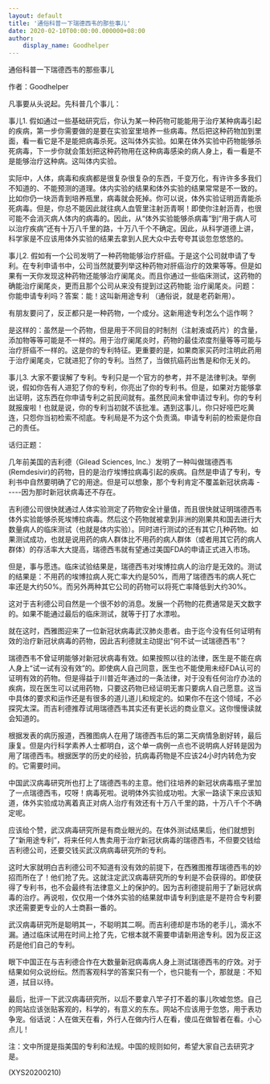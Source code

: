 ```yaml
---
layout: default
title: '通俗科普一下瑞德西韦的那些事儿'
date: 2020-02-10T00:00:00.000000+08:00
author:
    display_name: Goodhelper
---
```


通俗科普一下瑞德西韦的那些事儿

作者：Goodhelper

凡事要从头说起。先科普几个事儿：

事儿1. 假如通过一些基础研究后，你认为某一种药物可能能用于治疗某种病毒引起的疾病，第一步你需要做的是要在实验室里培养一些病毒。然后把这种药物加到里面，看一看它是不是能把病毒杀死。这叫体外实验。如果在体外实验中药物能够杀死病毒，下一步你就会策划把这种药物用在这种病毒感染的病人身上，看一看是不是能够治疗这种病。这叫体内实验。

实际中，人体，病毒和疾病都是很复杂很复杂的东西，千变万化，有许许多多我们不知道的、不能预测的道理。体内实验的结果和体外实验的结果常常是不一致的。比如你仍一块沥青到培养瓶里，病毒就会死掉。你可以说，体外实验证明沥青能杀死病毒。但是，你总不能因此就往病人血管里注射沥青啊！即使你注射沥青，也很可能不会消灭病人体内的病毒的。因此，从“体外实验能够杀病毒”到“用于病人可以治疗疾病”还有十万八千里的路，十万八千个不确定。因此，从科学道德上讲，科学家是不应该用体外实验的结果去拿到人民大众中去夸夸其谈忽忽悠悠的。

事儿2. 假如有一个公司发明了一种药物能够治疗肝癌。于是这个公司就申请了专利。在专利申请书中，公司当然就要列举这种药物对肝癌治疗的效果等等。但是如果有一天你发现这种药物还能够治疗阑尾炎。而且你通过一些临床测试，这药物的确能治疗阑尾炎，更而且那个公司从来没有提到过这药物能 治疗阑尾炎。问题：你能申请专利吗？答案：能！这叫新用途专利 （通俗说，就是老药新用）。

有朋友要问了，反正都只是一种药物，一个成分。这新用途专利怎么个运作啊？

是这样的：虽然是一个药物，但是用于不同目的时制剂（注射液或药片）的含量，添加物等等可能是不一样的。用于治疗阑尾炎时，药物的最佳浓度剂量等等可能与治疗肝癌不一样的。这是你的专利特征。更重要的是，如果商家买药时注明此药用于治疗阑尾炎，它就进犯了你的专利。当然了，当做抗癌药出售是和你无关的。

事儿3. 大家不要误解了专利。专利只是一个官方的参考，并不是法律判决。举例说，假如你告有人进犯了你的专利，你亮出了你的专利书。但是，如果对方能够拿出证明，这东西在你申请专利之前民间就有。虽然民间未曾申请过专利。你的专利就报废啦！也就是说，你的专利当初就不该批准。遇到这事儿，你只好哑巴吃黄连，只怨你当初检索不彻底。专利局是不为这个负责滴。申请专利前的检索是你自己的责任。

话归正题：

几年前美国的吉利德（Gilead Sciences, Inc.）发明了一种叫做瑞德西韦 (Remdesivir)的药物，目的是治疗埃博拉病毒引起的疾病。自然是申请了专利，专利书中自然要明确了它的用途。但是可以想象，那个专利肯定不覆盖新冠状病毒 -----因为那时新冠状病毒还不存在。

吉利德公司很快就通过人体实验测定了药物安全计量值，而且很快就证明瑞德西韦体外实验能够杀死埃博拉病毒。然后这个药物就被拿到非洲的刚果共和国去进行大数量病人的临床测试（也就是体内实验）。同时进行测试的还有其它几种药物。如果测试成功，也就是说用药的病人群体比不用药的病人群体（或者用其它药的病人群体）的存活率大大提高，瑞德西韦就有望通过美国FDA的申请正式进入市场。

但是，事与愿违。临床试验结果是，瑞德西韦对埃博拉病人的治疗是无效的。测试的结果是：不用药的埃博拉病人死亡率大约是50%，而用了瑞德西韦的病人死亡率还是大约50%。而另外两种其它公司的药物可以将死亡率降低到大约30%。

这对于吉利德公司自然是一个很不妙的消息。发展一个药物的花费通常是天文数字的。如果不能通过最后的临床测试，就等于打了水漂啦。

就在这时，西雅图迎来了一位新冠状病毒武汉肺炎患者。由于迄今没有任何证明有效的治疗新冠状病毒的药物，因此吉利德就主动提出“何不试一试瑞德西韦”？

瑞德西韦不曾证明能够对新冠状病毒有效。如果按照以往的法律，医生是不能在病人身上“试一试有没有效”的。即使病人自己同意，医生也不能使用未经FDA认可的证明有效的药物。但是得益于川普近年通过的一条法律，对于没有任何治疗办法的疾病，现在医生可以试用药物，只要这药物已经证明无害只要病人自己愿意。这当中具体的要求和运作还是有很多的道儿道儿和规定的。如果你不在这个领域，不必探究太深。而吉利德推荐试用瑞德西韦其实还有更长远的商业意义。这你慢慢读就会知道的。

根据发表的病历报道，西雅图病人在用了瑞德西韦后的第二天病情急剧好转，最后康复。但是内行科学素养人士都明白，这个单一病例一点也不说明病人好转是因为用了瑞德西韦。根据医学的历史的经验，抗病毒药物是不应该24小时内转危为安的。它需要时间。

中国武汉病毒研究所也打上了瑞德西韦的主意。他们往培养的新冠状病毒瓶子里加了一点瑞德西韦，哎呀！病毒死啦。说明体外实验成功啦。大家一路读下来应该知道，体外实验成功离着真正对病人治疗有效还有十万八千里的路，十万八千个不确定呢。

应该给个赞，武汉病毒研究所是有商业眼光的。在体外测试结果后，他们就想到了“新用途专利”，将来任何人售卖用于治疗新冠状病毒的瑞德西韦，不但要交钱给吉利德公司，还要交钱买武汉病病毒研究所的专利。

这时大家就明白吉利德公司不知道有没有效的前提下，在西雅图推荐瑞德西韦的妙招而所在了！他们抢了先。这就注定武汉病毒研究所的专利是不会获得的。即使获得了专利书，也不会最终有法律意义上的保护的。因为吉利德提前用于了新冠状病毒的治疗。再说啦，仅仅用一个体外实验的结果就申请专利到底是不是符合专利要求还需要更专业的人士商斟一番的。

武汉病毒研究所是聪明其一，不聪明其二啊。而吉利德却是市场的老手儿，滴水不漏。通过临床试用在时间上抢了先，它根本就不需要申请新用途专利。因为反正这药是他们自己的专利。

眼下中国正在与吉利德合作在大数量新冠病毒病人身上测试瑞德西韦的疗效。对于结果如何众说纷纭。然而客观科学的答案只有一个，也只能有一个，那就是：不知道，拭目以待。

最后，批评一下武汉病毒研究所，以后不要拿八竿子打不着的事儿吹嘘忽悠。自己的网站应该张贴客观的，科学的，有意义的东东。网站不应该用于忽悠，用于表功争宠。俗话说：人在做天在看，外行人在做内行人在看，傻瓜在做智者在看。小心点儿！

注：文中所提是指美国的专利和法规。中国的规则如何，希望大家自己去研究才是。

(XYS20200210)

